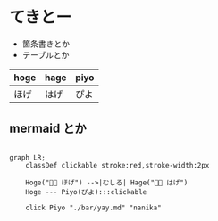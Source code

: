 # てきとー

- 箇条書きとか
- テーブルとか

|hoge|hage|piyo|
|:--|:--|:--|
|ほげ|はげ|ぴよ|

## mermaid とか

```mermaid

graph LR;
    classDef clickable stroke:red,stroke-width:2px
    
    Hoge("🧑‍🦱 ほげ") -->|むしる| Hage("🧑‍🦲 はげ")
    Hoge --- Piyo(ぴよ):::clickable

    click Piyo "./bar/yay.md" "nanika"
```
